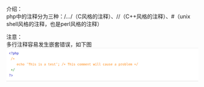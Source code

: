 介绍：  
php中的注释分为三种：/*...*/（C风格的注释）、//（C++风格的注释）、#（unix shell风格的注释，也是perl风格的注释）  

注意：  
多行注释容易发生嵌套错误，如下图  
![image](./0.png)
